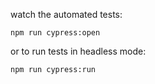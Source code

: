 watch the automated tests:
```
npm run cypress:open
```

or to run tests in headless mode:
```
npm run cypress:run